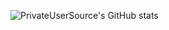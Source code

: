 ![PrivateUserSource's GitHub stats](https://github-readme-stats.vercel.app/api?username=PrivateUserSource&show=reviews,discussions_started,discussions_answered,prs_merged,prs_merged_percentage&show_icons=true&theme=radical)

